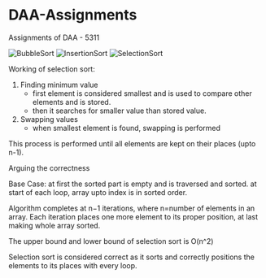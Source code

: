 # DAA-Assignments
Assignments of DAA - 5311

![BubbleSort](https://github.com/user-attachments/assets/755e2529-7355-4375-b399-213607ef4120)
![InsertionSort](https://github.com/user-attachments/assets/adb8fab1-78b1-4e48-b35f-39450a5d2ca1)
![SelectionSort](https://github.com/user-attachments/assets/6ef2ea4c-4813-4cbc-be7d-e0a750d82f8b)

Working of selection sort:
1. Finding minimum value
   - first element is considered smallest and is used to compare other elements and is stored.
   - then it searches for smaller value than stored value.
2. Swapping values
   - when smallest element is found, swapping is performed
  
This process is performed until all elements are kept on their places (upto n-1).

Arguing the correctness

Base Case: at first the sorted part is empty and is traversed and sorted.
at start of each loop, array upto index is in sorted order.

Algorithm completes at n−1 iterations,
where n=number of elements in an array. 
Each iteration places one more element to its proper position, at last making whole array sorted.

The upper bound and lower bound of selection sort is O(n^2)

Selection sort is considered correct as it sorts and correctly positions the elements to its places with every loop.
